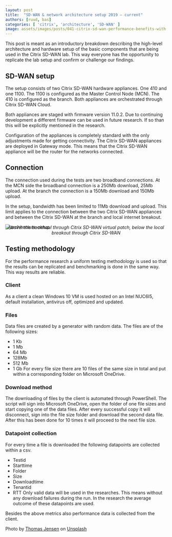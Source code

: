```yaml
---
layout: post
title:  "SD-WAN & network architecture setup 2019 – current"
authors: [ruud, bas]
categories: [ 'citrix', 'architecture', 'SD-WAN' ]
image: assets/images/posts/041-citrix-sd-wan-performance-benefits-with-office-365-optimization/041-sd-wan-network-architecture-setup-2019-feature-image.png
---
```

This post is meant as an introductory breakdown describing the high-level architecture and hardware setup of the basic components that are being used in the Citrix SD-WAN lab.
This way everyone has the opportunity to replicate the lab setup and confirm or challenge our findings.

## SD-WAN setup
The setup consists of two Citrix SD-WAN hardware appliances. One 410 and one 1100. The 1100 is configured as the Master Control Node (MCN). The 410 is configured as the branch. Both appliances are orchestrated through Citrix SD-WAN Cloud.

Both appliances are staged with firmware version 11.0.2. Due to continuing development a different firmware can be used in future research. If so than this will be explicitly mentioned in the research.

Configuration of the appliances is completely standard with the only adjustments made for getting connectivity. The Citrix SD-WAN appliances are deployed in Gateway mode. This means that the Citrix SD-WAN appliance will be the router for the networks connected.

## Connection
The connection used during the tests are two broadband connections. At the MCN side the broadband connection is a 250Mb download, 25Mb upload. At the branch the connection is a 150Mb download and 150Mb upload.

In the setup, bandwidth has been limited to 11Mb download and upload. This limit applies to the connection between the two Citrix SD-WAN appliances and between the Citrix SD-WAN at the branch and local internet breakout.

![architecture-setup]({{site.baseurl}}/assets/images/posts/041-citrix-sd-wan-performance-benefits-with-office-365-optimization/041-sd-wan-network-architecture-setup.png)
<p align="center" style="margin-top: -30px;" >
  <i>Above: the backhaul through Citrix SD-WAN virtual patch, below the local breakout through Citrix SD-WAN</i>
</p>

## Testing methodology
For the performance research a uniform testing methodology is used so that the results can be replicated and benchmarking is done in the same way. This way results are reliable.

### Client
As a client a clean Windows 10 VM is used hosted on an Intel NUC6I5, default installation, antivirus off, optimized and updated.

### Files
Data files are created by a generator with random data. The files are of the following sizes:
  * 1 Kb
  * 1 Mb
  * 64 Mb
  * 128Mb
  * 512 Mb
  * 1 Gb
For every file size there are 10 files of the same size in total and put within a corresponding folder on Microsoft OneDrive.
### Download method

The downloading of files by the client is automated through PowerShell. The script will sign into Microsoft OneDrive, open the folder of one file sizes and start copying one of the data files. After every successful copy it will disconnect, sign into the file size folder and download the second data file. After this has been done for 10 times it will proceed to the next file size.

### Datapoint collection

For every time a file is downloaded the following datapoints are collected within a csv.
  * Testid
  * Starttime
  * Folder
  * Size
  * Downloadtime
  * Tenantid
  * RTT
Only valid data will be used in the researches. This means without any download failures during the run. In the research the average outcome of these datapoints are used.

Besides the above metrics also performance data is collected from the client.

Photo by [Thomas Jensen](https://unsplash.com/@thomasjsn?utm_source=unsplash&utm_medium=referral&utm_content=creditCopyText) on [Unsplash](https://unsplash.com/?utm_source=unsplash&utm_medium=referral&utm_content=creditCopyText)